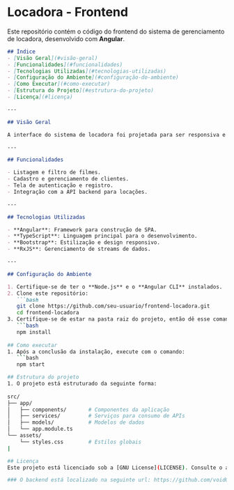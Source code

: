 # Locadora - Frontend

Este repositório contém o código do frontend do sistema de gerenciamento de locadora, desenvolvido com **Angular**.
```markdown
## Índice
- [Visão Geral](#visão-geral)
- [Funcionalidades](#funcionalidades)
- [Tecnologias Utilizadas](#tecnologias-utilizadas)
- [Configuração do Ambiente](#configuração-do-ambiente)
- [Como Executar](#como-executar)
- [Estrutura do Projeto](#estrutura-do-projeto)
- [Licença](#licença)

---

## Visão Geral

A interface do sistema de locadora foi projetada para ser responsiva e intuitiva, facilitando o gerenciamento de filmes, clientes e locações.

---

## Funcionalidades

- Listagem e filtro de filmes.
- Cadastro e gerenciamento de clientes.
- Tela de autenticação e registro.
- Integração com a API backend para locações.

---

## Tecnologias Utilizadas

- **Angular**: Framework para construção de SPA.
- **TypeScript**: Linguagem principal para o desenvolvimento.
- **Bootstrap**: Estilização e design responsivo.
- **RxJS**: Gerenciamento de streams de dados.

---

## Configuração do Ambiente

1. Certifique-se de ter o **Node.js** e o **Angular CLI** instalados.
2. Clone este repositório:
   ```bash
   git clone https://github.com/seu-usuario/frontend-locadora.git
   cd frontend-locadora
3. Certifique-se de estar na pasta raiz do projeto, então dê esse comando no terminal:
   ```bash
   npm install
   
## Como executar
1. Após a conclusão da instalação, execute com o comando:
   ```bash
   npm start

## Estrutura do projeto
1. O projeto está estruturado da seguinte forma:
   
src/
├── app/
│   ├── components/       # Componentes da aplicação
│   ├── services/         # Serviços para consumo de APIs
│   ├── models/           # Modelos de dados
│   └── app.module.ts
└── assets/
    └── styles.css        # Estilos globais
|

## Licença
Este projeto está licenciado sob a [GNU License](LICENSE). Consulte o arquivo LICENSE para mais detalhes.

### O backend está localizado na seguinte url: https://github.com/voidGustavoNunes/videoLocadoraPassatempoBackend

